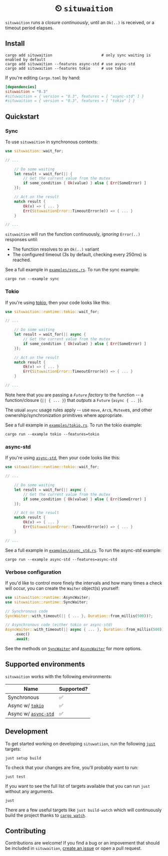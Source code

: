 <h1 align="center">⏲ <code>situwaition</code></h1>

`situwaition` runs a closure *continuously*, until an `Ok(..)` is received, or a timeout period elapses.

## Install

```console
cargo add situwaition                      # only sync waiting is enabled by default
cargo add situwaition --features async-std # use async-std
cargo add situwaition --features tokio     # use tokio
```

If you're editing `Cargo.toml` by hand:

```toml
[dependencies]
situwaition = "0.3"
#situwaition = { version = "0.3", features = [ "async-std" ] }
#situwaition = { version = "0.3", features = [ "tokio" ] }
```

## Quickstart

### Sync

To use `situwaition` in synchronous contexts:

```rust
use situwaition::wait_for;

// ...

    // Do some waiting
    let result = wait_for(|| {
        // Get the current value from the mutex
        if some_condition { Ok(value) } else { Err(SomeError) ]
    });

    // Act on the result
    match result {
        Ok(v) => { ... }
        Err(SituwaitionError::TimeoutError(e)) => { ... }
    }

// ...
```

`situwaition` will run the function continuously, *ignoring* `Error(..)` responses until:

- The function resolves to an `Ok(..)` variant
- The configured timeout (3s by default, checking every 250ms) is reached.

See a full example in [`examples/sync.rs`](./examples/sync.rs). To run the sync example:

```
cargo run --example sync
```

### Tokio

If you're using [tokio][tokio], then your code looks like this:

```rust
use situwaition::runtime::tokio::wait_for;

// ...

    // Do some waiting
    let result = wait_for(|| async {
        // Get the current value from the mutex
        if some_condition { Ok(value) } else { Err(SomeError) ]
    });

    // Act on the result
    match result {
        Ok(v) => { ... }
        Err(SituwaitionError::TimeoutError(e)) => { ... }
    }

// ...
```

Note here that you are passing a *`Future` factory* to the function -- a function/closure (`|| { ... }`) that *outputs* a `Future` (`async { .. }`).

The usual `async` usage rules apply -- use `move`, `Arc`s, `Mutex`es, and other ownership/synchronization primitives where appropriate.

See a full example in [`examples/tokio.rs`](./examples/tokio.rs). To run the tokio example:

```console
cargo run --example tokio --features=tokio
```

### async-std

If you're using [`async-std`][async-std], then your code looks like this:

```rust
use situwaition::runtime::tokio::wait_for;

// ...

    // Do some waiting
    let result = wait_for(|| async {
        // Get the current value from the mutex
        if some_condition { Ok(value) } else { Err(SomeError) ]
    });

    // Act on the result
    match result {
        Ok(v) => { ... }
        Err(SituwaitionError::TimeoutError(e)) => { ... }
    }

// ...
```

See a full example in [`examples/async_std.rs`](./examples/async_std.rs). To run the async-std example:

```console
cargo run --example async-std --features=async-std
```

### Verbose configuration

If you'd like to control more finely the intervals and how many times a check will occur, you can create the `Waiter` object(s) yourself:

```rust
use situwaition::runtime::AsyncWaiter;
use situwaition::runtime::SyncWaiter;

// Synchronous code
SyncWaiter::with_timeout(|| { ... }, Duration::from_millis(500))?;

// Asynchronous code (either tokio or async-std)
AsyncWaiter::with_timeout(|| async { ... }, Duration::from_millis(500))?
    .exec()
    .await;
```

See the methods on [`SyncWaiter`](./src/sync.rs) and [`AsyncWaiter`](./src/runtime/mod.rs) for more options.

## Supported environments

`situwaition` works with the following environments:

| Name                              | Supported? |
|-----------------------------------|------------|
| Synchronous                       | ✅         |
| Async w/ [`tokio`][tokio]         | ✅         |
| Async w/ [`async-std`][async-std] | ✅         |

[tokio]: https://crates.io/crates/tokio
[async-std]: https://crates.io/crates/async-std

## Development

To get started working on developing `situwatiion`, run the following [`just`][just] targets:

```console
just setup build
```

To check that your changes are fine, you'll probably want to run:

```console
just test
```

If you want to see the full list of targets available that you can run `just` without any arguments.

```console
just
```

There are a few useful targets like `just build-watch` which will continuously build the project thanks to [`cargo watch`][cargo-watch].

[just]: https://github.com/casey/just
[cargo-watch]: https://crates.io/crates/cargo-watch

## Contributing

Contributions are welcome! If you find a bug or an impovement that should be included in `situwaition`, [create an issue](https://github.com/t3hmrman/situwaition/issues) or open a pull request.
